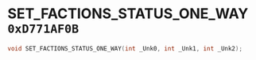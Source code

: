 # SET_FACTIONS_STATUS_ONE_WAY `0xD771AF0B`

```cpp
void SET_FACTIONS_STATUS_ONE_WAY(int _Unk0, int _Unk1, int _Unk2);
```